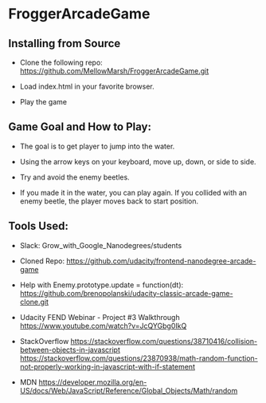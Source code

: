 # FroggerArcadeGame

## Installing from Source

* Clone the following repo:
  https://github.com/MellowMarsh/FroggerArcadeGame.git
  
* Load index.html in your favorite browser.

* Play the game

## Game Goal and How to Play:

* The goal is to get player to jump into the water. 

* Using the arrow keys on your keyboard, move up, down, or side to side.

* Try and avoid the enemy beetles.

* If you made it in the water, you can play again. If you collided with an enemy beetle, the player moves back to start position.

## Tools Used:

* Slack: Grow_with_Google_Nanodegrees/students

* Cloned Repo:
  https://github.com/udacity/frontend-nanodegree-arcade-game
  
* Help with Enemy.prototype.update = function(dt):
  https://github.com/brenopolanski/udacity-classic-arcade-game-clone.git

* Udacity FEND Webinar - Project #3 Walkthrough
  https://www.youtube.com/watch?v=JcQYGbg0IkQ
  
* StackOverflow
  https://stackoverflow.com/questions/38710416/collision-between-objects-in-javascript
  https://stackoverflow.com/questions/23870938/math-random-function-not-properly-working-in-javascript-with-if-statement
  
* MDN
  https://developer.mozilla.org/en-US/docs/Web/JavaScript/Reference/Global_Objects/Math/random
  
